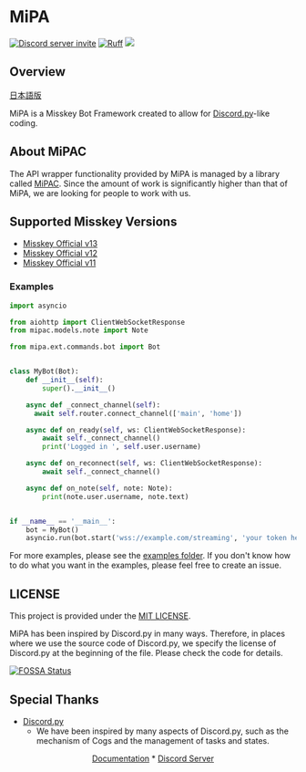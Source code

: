 # MiPA

<a href="https://discord.gg/CcT997U"><img src="https://img.shields.io/discord/530299114387406860?style=flat-square&color=5865f2&logo=discord&logoColor=ffffff&label=discord" alt="Discord server invite" /></a>
[![Ruff](https://img.shields.io/endpoint?url=https://raw.githubusercontent.com/astral-sh/ruff/main/assets/badge/v2.json)](https://github.com/astral-sh/ruff)
<a href="https://app.fossa.com/projects/git%2Bgithub.com%2Fyupix%2FMiPA?ref=badge_shield" alt="FOSSA Status"><img src="https://app.fossa.com/api/projects/git%2Bgithub.com%2Fyupix%2FMiPA.svg?type=shield"/></a>

## Overview

[日本語版](./README_JP.md)

MiPA is a Misskey Bot Framework created to allow for [Discord.py](https://github.com/Rapptz/discord.py)-like coding.


## About MiPAC
The API wrapper functionality provided by MiPA is managed by a library called [MiPAC](https://github.com/yupix/mipac). Since the amount of work is significantly higher than that of MiPA, we are looking for people to work with us.


## Supported Misskey Versions

- [Misskey Official v13](https://github.com/misskey-dev/misskey)
- [Misskey Official v12](https://github.com/misskey-dev/misskey)
- [Misskey Official v11](https://github.com/misskey-dev/misskey)

### Examples

```py
import asyncio

from aiohttp import ClientWebSocketResponse
from mipac.models.note import Note

from mipa.ext.commands.bot import Bot


class MyBot(Bot):
    def __init__(self):
        super().__init__()

    async def _connect_channel(self):
      await self.router.connect_channel(['main', 'home'])

    async def on_ready(self, ws: ClientWebSocketResponse):
        await self._connect_channel()
        print('Logged in ', self.user.username)

    async def on_reconnect(self, ws: ClientWebSocketResponse):
        await self._connect_channel()

    async def on_note(self, note: Note):
        print(note.user.username, note.text)


if __name__ == '__main__':
    bot = MyBot()
    asyncio.run(bot.start('wss://example.com/streaming', 'your token here'))
```

For more examples, please see the [examples folder](examples). If you don't know how to do what you want in the examples, please feel free to create an issue.




## LICENSE
This project is provided under the [MIT LICENSE](./LICENSE).

MiPA has been inspired by Discord.py in many ways. Therefore, in places where we use the source code of Discord.py, we specify the license of Discord.py at the beginning of the file. Please check the code for details.



[![FOSSA Status](https://app.fossa.com/api/projects/git%2Bgithub.com%2Fyupix%2FMiPA.svg?type=large)](https://app.fossa.com/projects/git%2Bgithub.com%2Fyupix%2FMiPA?ref=badge_large)

## Special Thanks

- [Discord.py](https://github.com/Rapptz/discord.py)
    - We have been inspired by many aspects of Discord.py, such as the mechanism of Cogs and the management of tasks and states.

<p align="center">
    <a href="https://mipa.akarinext.org">Documentation</a>
    *
    <a href="https://discord.gg/CcT997U">Discord Server</a>
</p>
